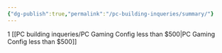 ```yaml
---
{"dg-publish":true,"permalink":"/pc-building-inqueries/summary/"}
---
```


1 [[PC building inqueries/PC Gaming Config less than $500\|PC Gaming Config less than $500]]